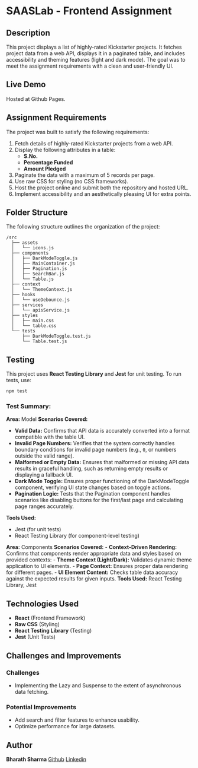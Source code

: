 
# SAASLab - Frontend Assignment

## Description
This project displays a list of highly-rated Kickstarter projects. It fetches project data from a web API, displays it in a paginated table, and includes accessibility and theming features (light and dark mode). The goal was to meet the assignment requirements with a clean and user-friendly UI.

## Live Demo


Hosted at Github Pages.

## Assignment Requirements
The project was built to satisfy the following requirements:

1. Fetch details of highly-rated Kickstarter projects from a web API.
2. Display the following attributes in a table:
   - **S.No.**
   - **Percentage Funded**
   - **Amount Pledged**
3. Paginate the data with a maximum of 5 records per page.
4. Use raw CSS for styling (no CSS frameworks).
5. Host the project online and submit both the repository and hosted URL.
6. Implement accessibility and an aesthetically pleasing UI for extra points.

## Folder Structure
The following structure outlines the organization of the project:


```
/src
  ├── assets
  │   └── icons.js
  ├── components
  │   ├── DarkModeToggle.js
  │   ├── MainContainer.js
  │   ├── Pagination.js
  │   ├── SearchBar.js
  │   └── Table.js
  ├── context
  │   └── ThemeContext.js
  ├── hooks
  │   └── useDebounce.js
  ├── services
  │   └── apisService.js
  ├── styles
  │   ├── main.css
  │   └── table.css
  └── tests
      ├── DarkModeToggle.test.js
      └── Table.test.js

```

## Testing
This project uses **React Testing Library** and **Jest** for unit testing. To run tests, use:

```bash
npm test
```

### Test Summary:
**Area:** Model
**Scenarios Covered:**
- **Valid Data:** Confirms that API data is accurately converted into a format compatible with the table UI.
- **Invalid Page Numbers:** Verifies that the system correctly handles boundary conditions for invalid page numbers (e.g., `0`, or numbers outside the valid range).
- **Malformed or Empty Data:** Ensures that malformed or missing API data results in graceful handling, such as returning empty results or displaying a fallback UI.
- **Dark Mode Toggle:** Ensures proper functioning of the DarkModeToggle component, verifying UI state changes based on toggle actions.
- **Pagination Logic:** Tests that the Pagination component handles scenarios like disabling buttons for the first/last page and calculating page ranges accurately.

**Tools Used:**
- Jest (for unit tests)
- React Testing Library (for component-level testing)

**Area:** Components
**Scenarios Covered:**
    -   **Context-Driven Rendering:** Confirms that components render appropriate data and styles based on provided contexts:
        -   **Theme Context (Light/Dark):** Validates dynamic theme application to UI elements.
        -   **Page Context:** Ensures proper data rendering for different pages.
    -   **UI Element Content:** Checks table data accuracy against the expected results for given inputs.
**Tools Used:** React Testing Library, Jest

## Technologies Used
- **React** (Frontend Framework)
- **Raw CSS** (Styling)
- **React Testing Library** (Testing)
- **Jest** (Unit Tests)

## Challenges and Improvements

### Challenges
- Implementing the Lazy and Suspense to the extent of asynchronous data fetching.

### Potential Improvements
- Add search and filter features to enhance usability.
- Optimize performance for large datasets.

## Author
**Bharath Sharma**
[Github](https://github.com/sharmabharath)
[Linkedin](https://www.linkedin.com/in/p-sai-bharat-sarma-477675150/)
